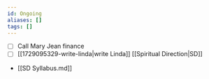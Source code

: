 ```yaml
---
id: Ongoing
aliases: []
tags: []
---
```


- [ ] Call Mary Jean finance
- [ ] [[1729095329-write-linda|write Linda]] [[Spiritual Direction|SD]]
- [[SD Syllabus.md]]
